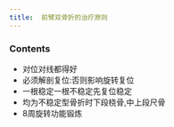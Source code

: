 ```yaml
---
title:  前臂双骨折的治疗原则
--- 
```


### Contents
- 对位对线都得好
- 必须解剖复位:否则影响旋转复位
- 一根稳定一根不稳定先复位稳定
- 均为不稳定型骨折时下段桡骨,中上段尺骨
- 8周旋转功能锻炼
